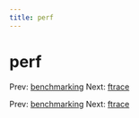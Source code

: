 ```yaml
---
title: perf
---
```


# perf

Prev: [benchmarking](benchmarking.md) Next:
[ftrace](ftrace.md)

Prev: [benchmarking](benchmarking.md) Next:
[ftrace](ftrace.md)
